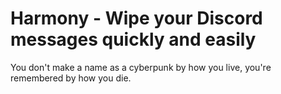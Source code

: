 # Harmony - Wipe your Discord messages quickly and easily

You don't make a name as a cyberpunk by how you live, you're remembered by how you die.
